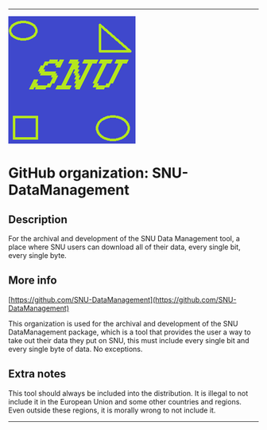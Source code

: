
***

![SNU_blue_and_gold_legacy_icon.png failed to load. The file may be missing or corrupt. Check the file path for errors first.](/AdditionalInfo/1/SNU-DataManagement/SNU_blue_and_gold_legacy_icon.png)

# GitHub organization: SNU-DataManagement

## Description

For the archival and development of the SNU Data Management tool, a place where SNU users can download all of their data, every single bit, every single byte.

## More info

[https://github.com/SNU-DataManagement](https://github.com/SNU-DataManagement)

This organization is used for the archival and development of the SNU DataManagement package, which is a tool that provides the user a way to take out their data they put on SNU, this must include every single bit and every single byte of data. No exceptions.

## Extra notes

This tool should always be included into the distribution. It is illegal to not include it in the European Union and some other countries and regions. Even outside these regions, it is morally wrong to not include it.

***
